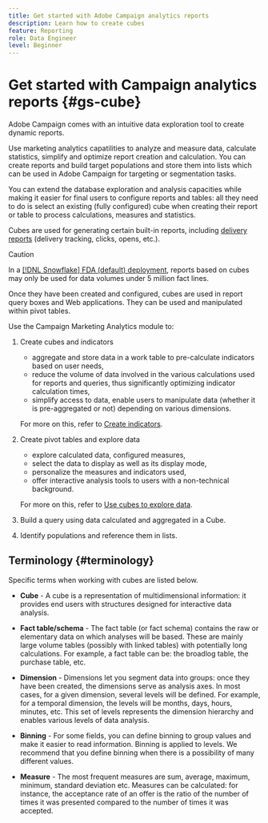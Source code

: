```yaml
---
title: Get started with Adobe Campaign analytics reports
description: Learn how to create cubes
feature: Reporting
role: Data Engineer
level: Beginner
---
```

# Get started with Campaign analytics reports {#gs-cube}

Adobe Campaign comes with an intuitive data exploration tool to create dynamic reports.

Use marketing analytics capatilities to analyze and measure data, calculate statistics, simplify and optimize report creation and calculation. You can create reports and build target populations and store them into lists which can be used in Adobe Campaign for targeting or segmentation tasks.
    
You can extend the database exploration and analysis capacities while making it easier for final users to configure reports and tables: all they need to do is select an existing (fully configured) cube when creating their report or table to process calculations, measures and statistics.

Cubes are used for generating certain built-in reports, including [delivery reports](delivery-reports.md) (delivery tracking, clicks, opens, etc.). 

>[!CAUTION]
>
>In a [[!DNL Snowflake] FDA (default) deployment](../architecture/fda-deployment.md), reports based on cubes may only be used for data volumes under 5 million fact lines.


Once they have been created and configured, cubes are used in report query boxes and Web applications. They can be used and manipulated within pivot tables.

Use the Campaign Marketing Analytics module to:

1. Create cubes and indicators

    * aggregate and store data in a work table to pre-calculate indicators based on user needs,
    * reduce the volume of data involved in the various calculations used for reports and queries, thus significantly optimizing indicator calculation times,
    * simplify access to data, enable users to manipulate data (whether it is pre-aggregated or not) depending on various dimensions.

   For more on this, refer to [Create indicators](cube-indicators.md).

1. Create pivot tables and explore data

    * explore calculated data, configured measures,
    * select the data to display as well as its display mode,
    * personalize the measures and indicators used,
    * offer interactive analysis tools to users with a non-technical background.

   For more on this, refer to [Use cubes to explore data](cube-tables.md).

1. Build a query using data calculated and aggregated in a Cube.
1. Identify populations and reference them in lists.

## Terminology {#terminology}

Specific terms when working with cubes are listed below.

* **Cube** - A cube is a representation of multidimensional information: it provides end users with structures designed for interactive data analysis.

* **Fact table/schema** - The fact table (or fact schema) contains the raw or elementary data on which analyses will be based. These are mainly large volume tables (possibly with linked tables) with potentially long calculations. For example, a fact table can be: the broadlog table, the purchase table, etc.

* **Dimension** - Dimensions let you segment data into groups: once they have been created, the dimensions serve as analysis axes. In most cases, for a given dimension, several levels will be defined. For example, for a temporal dimension, the levels will be months, days, hours, minutes, etc. This set of levels represents the dimension hierarchy and enables various levels of data analysis.

* **Binning** - For some fields, you can define binning to group values and make it easier to read information. Binning is applied to levels. We recommend that you define binning when there is a possibility of many different values.

* **Measure** - The most frequent measures are sum, average, maximum, minimum, standard deviation etc. Measures can be calculated: for instance, the acceptance rate of an offer is the ratio of the number of times it was presented compared to the number of times it was accepted.
